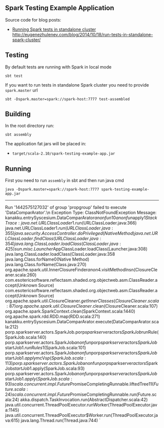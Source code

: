 ## Spark Testing Example Application

Source code for blog posts:

- [Running Spark tests in standalone cluster](http://eugenezhulenev.com/blog/2014/10/18/run-tests-in-standalone-spark-cluster/)
http://eugenezhulenev.com/blog/2014/10/18/run-tests-in-standalone-spark-cluster/

## Testing

By default tests are running with Spark in local mode

    sbt test

If you want to run tests in standalone Spark cluster you need to provide `spark.master` url

    sbt -Dspark.master=spark://spark-host:7777 test-assembled

## Building

In the root directory run:

    sbt assembly

The application fat jars will be placed in:
  - `target/scala-2.10/spark-testing-example-app.jar`


## Running

First you need to run `assembly` in sbt and then run java cmd

    java -Dspark.master=spark://spark-host:7777 spark-testing-example-app.jar
    
---

Run '1442575127032' of group 'propgroup' failed to execute 'DataComparArator'.\n
Exception Type: ClassNotFoundException Message: kanakku.entrySyscesium.DataComparArator$anonfun$10$anonfun$apply$1 StackTrace:
 java.net.URLClassLoader$1.run(URLClassLoader.java:366)
 	java.net.URLClassLoader$1.run(URLClassLoader.java:355)
 java.security.AccessController.doPrivileged(Native Method)
 java.net.URLClassLoader.findClass(URLClassLoader.java:354)
 java.lang.ClassLoader.loadClass(ClassLoader.java:425)
 sun.misc.Launcher$AppClassLoader.loadClass(Launcher.java:308)
 java.lang.ClassLoader.loadClass(ClassLoader.java:358
 java.lang.Class.forName0(Native Method)
 java.lang.Class.forName(Class.java:270)
 org.apache.spark.util.InnerClosureFinder$anon$4.visitMethodInsn(ClosureCleaner.scala:260)
 com.esotericsoftware.reflectasm.shaded.org.objectweb.asm.ClassReader.accept(Unknown Source) 
 com.esotericsoftware.reflectasm.shaded.org.objectweb.asm.ClassReader.accept(Unknown Source) org.apache.spark.util.ClosureCleaner$.getInnerClasses(ClosureCleaner.scala:87)
 org.apache.spark.util.ClosureCleaner$.clean(ClosureCleaner.scala:107)
 org.apache.spark.SparkContext.clean(SparkContext.scala:1440)
 org.apache.spark.rdd.RDD.map(RDD.scala:271)
 kanakku.entrySyscesium.DataComparArator.execute(DataComparArator.scala:212)
 porp.sparkserver.actors.SparkJob.porp$sparkserver$actors$SparkJob$runRule(SparkJob.scala:140)
 porp.sparkserver.actors.SparkJob$anonfun$porp$sparkserver$actors$SparkJob$startJob$1.runRules$1(SparkJob.scala:101)
 porp.sparkserver.actors.SparkJob$anonfun$porp$sparkserver$actors$SparkJob$startJob$1.apply$mcV$sp(SparkJob.scala:113)
 porp.sparkserver.actors.SparkJob$anonfun$porp$sparkserver$actors$SparkJob$startJob$1.apply(SparkJob.scala:93)
 porp.sparkserver.actors.SparkJob$anonfun$porp$sparkserver$actors$SparkJob$startJob$1.apply(SparkJob.scala:93)
 scala.concurrent.impl.Future$PromiseCompletingRunnable.liftedTree1$1(Future.scala:24)
 scala.concurrent.impl.Future$PromiseCompletingRunnable.run(Future.scala:24)
 akka.dispatch.TaskInvocation.run(AbstractDispatcher.scala:42)
 java.util.concurrent.ThreadPoolExecutor.runWorker(ThreadPoolExecutor.java:1145)
 java.util.concurrent.ThreadPoolExecutor$Worker.run(ThreadPoolExecutor.java:615)
 java.lang.Thread.run(Thread.java:744)
 `
